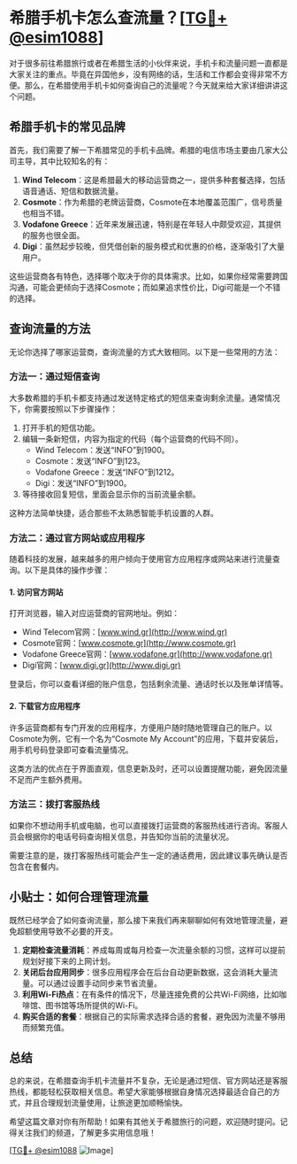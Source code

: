 # 希腊手机卡怎么查流量？[[TG💪+ @esim1088](https://t.me/s/esim1088)]

对于很多前往希腊旅行或者在希腊生活的小伙伴来说，手机卡和流量问题一直都是大家关注的重点。毕竟在异国他乡，没有网络的话，生活和工作都会变得非常不方便。那么，在希腊使用手机卡如何查询自己的流量呢？今天就来给大家详细讲讲这个问题。

## 希腊手机卡的常见品牌

首先，我们需要了解一下希腊常见的手机卡品牌。希腊的电信市场主要由几家大公司主导，其中比较知名的有：

1. **Wind Telecom**：这是希腊最大的移动运营商之一，提供多种套餐选择，包括语音通话、短信和数据流量。
2. **Cosmote**：作为希腊的老牌运营商，Cosmote在本地覆盖范围广，信号质量也相当不错。
3. **Vodafone Greece**：近年来发展迅速，特别是在年轻人中颇受欢迎，其提供的服务也很全面。
4. **Digi**：虽然起步较晚，但凭借创新的服务模式和优惠的价格，逐渐吸引了大量用户。

这些运营商各有特色，选择哪个取决于你的具体需求。比如，如果你经常需要跨国沟通，可能会更倾向于选择Cosmote；而如果追求性价比，Digi可能是一个不错的选择。

## 查询流量的方法

无论你选择了哪家运营商，查询流量的方式大致相同。以下是一些常用的方法：

### 方法一：通过短信查询

大多数希腊的手机卡都支持通过发送特定格式的短信来查询剩余流量。通常情况下，你需要按照以下步骤操作：

1. 打开手机的短信功能。
2. 编辑一条新短信，内容为指定的代码（每个运营商的代码不同）。
   - Wind Telecom：发送“INFO”到1900。
   - Cosmote：发送“INFO”到123。
   - Vodafone Greece：发送“INFO”到1212。
   - Digi：发送“INFO”到1900。
3. 等待接收回复短信，里面会显示你的当前流量余额。

这种方法简单快捷，适合那些不太熟悉智能手机设置的人群。

### 方法二：通过官方网站或应用程序

随着科技的发展，越来越多的用户倾向于使用官方应用程序或网站来进行流量查询。以下是具体的操作步骤：

#### 1. 访问官方网站
打开浏览器，输入对应运营商的官网地址。例如：
- Wind Telecom官网：[www.wind.gr](http://www.wind.gr)
- Cosmote官网：[www.cosmote.gr](http://www.cosmote.gr)
- Vodafone Greece官网：[www.vodafone.gr](http://www.vodafone.gr)
- Digi官网：[www.digi.gr](http://www.digi.gr)

登录后，你可以查看详细的账户信息，包括剩余流量、通话时长以及账单详情等。

#### 2. 下载官方应用程序
许多运营商都有专门开发的应用程序，方便用户随时随地管理自己的账户。以Cosmote为例，它有一个名为“Cosmote My Account”的应用，下载并安装后，用手机号码登录即可查看流量情况。

这类方法的优点在于界面直观，信息更新及时，还可以设置提醒功能，避免因流量不足而产生额外费用。

### 方法三：拨打客服热线

如果你不想动用手机或电脑，也可以直接拨打运营商的客服热线进行咨询。客服人员会根据你的电话号码查询相关信息，并告知你当前的流量状况。

需要注意的是，拨打客服热线可能会产生一定的通话费用，因此建议事先确认是否包含在套餐内。

## 小贴士：如何合理管理流量

既然已经学会了如何查询流量，那么接下来我们再来聊聊如何有效地管理流量，避免超额使用导致不必要的开支。

1. **定期检查流量消耗**：养成每周或每月检查一次流量余额的习惯，这样可以提前规划好接下来的上网计划。
2. **关闭后台应用同步**：很多应用程序会在后台自动更新数据，这会消耗大量流量。可以通过设置手动同步来节省流量。
3. **利用Wi-Fi热点**：在有条件的情况下，尽量连接免费的公共Wi-Fi网络，比如咖啡馆、图书馆等场所提供的Wi-Fi。
4. **购买合适的套餐**：根据自己的实际需求选择合适的套餐，避免因为流量不够用而频繁充值。

## 总结

总的来说，在希腊查询手机卡流量并不复杂，无论是通过短信、官方网站还是客服热线，都能轻松获取相关信息。希望大家能够根据自身情况选择最适合自己的方式，并且合理规划流量使用，让旅途更加顺畅愉快。

希望这篇文章对你有所帮助！如果有其他关于希腊旅行的问题，欢迎随时提问。记得关注我们的频道，了解更多实用信息哦！

[[TG💪+ @esim1088](https://t.me/s/esim1088) ![Image](https://i.postimg.cc/4NQfJmqS/Snipaste-2025-05-13-00-14-12.png)]